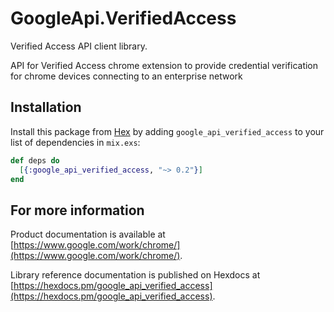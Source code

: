 # GoogleApi.VerifiedAccess

Verified Access API client library.

API for Verified Access chrome extension to provide credential verification for chrome devices connecting to an enterprise network

## Installation

Install this package from [Hex](https://hex.pm) by adding
`google_api_verified_access` to your list of dependencies in `mix.exs`:

```elixir
def deps do
  [{:google_api_verified_access, "~> 0.2"}]
end
```

## For more information

Product documentation is available at [https://www.google.com/work/chrome/](https://www.google.com/work/chrome/).

Library reference documentation is published on Hexdocs at
[https://hexdocs.pm/google_api_verified_access](https://hexdocs.pm/google_api_verified_access).
